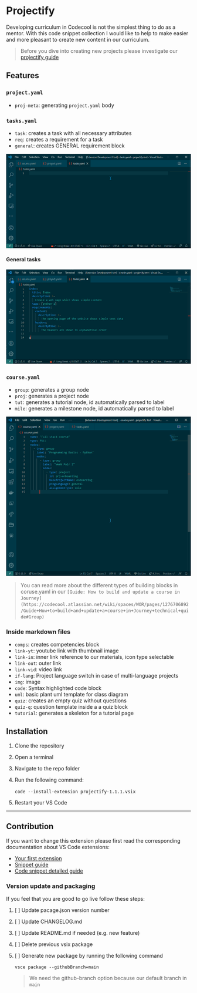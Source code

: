 # Projectify

Developing curriculum in Codecool is not the simplest thing to do as a mentor.
With this code snippet collection I would like to help to make easier and more pleasant to create new content in our curriculum.

> Before you dive into creating new projects please investigate our [projectify guide](https://codecool.atlassian.net/wiki/spaces/WOR/pages/982450199/Guide+How+to+create+projects+in+the+curriculum+Projectify)

## Features

### `project.yaml`

* `proj-meta`: generating `project.yaml` body

### `tasks.yaml`

* `task`: creates a task with all necessary attributes
* `req`: creates a requirement for a task
* `general`: creates GENERAL requirement block

![Tasks yaml snippets](images/tasks.gif)

#### General tasks

![General task](images/general.gif)

### `course.yaml`

* `group`: generates a group node
* `proj`: generates a project node
* `tut`: generates a tutorial node, id automatically parsed to label
* `mile`: generates a milestone node, id automatically parsed to label

![Course yaml snippets](/images/course.gif)

> You can read more about the different types of building blocks in coruse.yaml in our `[Guide: How to build and update a course in Journey](https://codecool.atlassian.net/wiki/spaces/WOR/pages/1276706892/Guide+How+to+build+and+update+a+course+in+Journey+technical+quide#Group)`

### Inside markdown files

* `comps`: creates competencies block
* `link-yt`: youtube link with thumbnail image
* `link-in`: inner link reference to our materials, icon type selectable
* `link-out`: outer link
* `link-vid`: video link
* `if-lang`: Project language switch in case of multi-language projects
* `img`: image
* `code`: Syntax highlighted code block
* `uml`: basic plant uml template for class diagram
* `quiz`: creates an empty quiz without questions
* `quiz-q`: question template inside a a quiz block
* `tutorial`: generates a skeleton for a tutorial page

## Installation

1. Clone the repository
2. Open a terminal
3. Navigate to the repo folder
4. Run the following command:

    `code --install-extension projectify-1.1.1.vsix`

5. Restart your VS Code

---

## Contribution

If you want to change this extension please first read the corresponding documentation about VS Code extensions:

* [Your first extension](https://code.visualstudio.com/api/get-started/your-first-extension)
* [Snippet guide](https://code.visualstudio.com/api/language-extensions/snippet-guide)
* [Code snippet detailed guide](https://www.freecodecamp.org/news/definitive-guide-to-snippets-visual-studio-code/)

### Version update and packaging

If you feel that you are good to go live follow these steps:

1. [ ] Update pacage.json version number
2. [ ] Update CHANGELOG.md
3. [ ] Update README.md if needed (e.g. new feature)
4. [ ] Delete previous vsix package
5. [ ] Generate new package by running the following command

    ```shell
    vsce package --githubBranch=main
    ```

    > We need the github-branch option because our default branch in `main`
